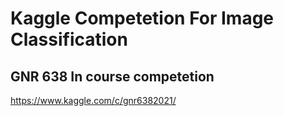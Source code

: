 # Kaggle Competetion For Image Classification
## GNR 638 In course competetion

https://www.kaggle.com/c/gnr6382021/

